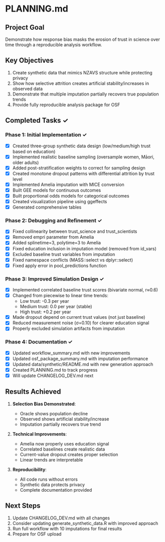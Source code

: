 # PLANNING.md

## Project Goal
Demonstrate how response bias masks the erosion of trust in science over time through a reproducible analysis workflow.

## Key Objectives
1. Create synthetic data that mimics NZAVS structure while protecting privacy
2. Show how selective attrition creates artificial stability/increases in observed data
3. Demonstrate that multiple imputation partially recovers true population trends
4. Provide fully reproducible analysis package for OSF

## Completed Tasks ✓

### Phase 1: Initial Implementation ✓
- [x] Created three-group synthetic data design (low/medium/high trust based on education)
- [x] Implemented realistic baseline sampling (oversample women, Māori, older adults)
- [x] Added post-stratification weights to correct for sampling design
- [x] Created monotone dropout patterns with differential attrition by trust level
- [x] Implemented Amelia imputation with MICE conversion
- [x] Built GEE models for continuous outcomes
- [x] Built proportional odds models for categorical outcomes
- [x] Created visualization pipeline using ggeffects
- [x] Generated comprehensive tables

### Phase 2: Debugging and Refinement ✓
- [x] Fixed collinearity between trust_science and trust_scientists
- [x] Removed empri parameter from Amelia
- [x] Added splinetime=3, polytime=3 to Amelia
- [x] Fixed education inclusion in imputation model (removed from id_vars)
- [x] Excluded baseline trust variables from imputation
- [x] Fixed namespace conflicts (MASS::select vs dplyr::select)
- [x] Fixed apply error in pool_predictions function

### Phase 3: Improved Simulation Design ✓
- [x] Implemented correlated baseline trust scores (bivariate normal, r≈0.6)
- [x] Changed from piecewise to linear time trends:
  - Low trust: -0.3 per year
  - Medium trust: 0.0 per year (stable)
  - High trust: +0.2 per year
- [x] Made dropout depend on current trust values (not just baseline)
- [x] Reduced measurement noise (σ=0.10) for clearer education signal
- [x] Properly excluded simulation artifacts from imputation

### Phase 4: Documentation ✓
- [x] Updated workflow_summary.md with new improvements
- [x] Updated osf_package_summary.md with imputation performance
- [x] Updated data/synthetic/README.md with new generation approach
- [x] Created PLANNING.md to track progress
- [x] Will update CHANGELOG_DEV.md next

## Results Achieved
1. **Selection Bias Demonstrated**: 
   - Oracle shows population decline
   - Observed shows artificial stability/increase
   - Imputation partially recovers true trend

2. **Technical Improvements**:
   - Amelia now properly uses education signal
   - Correlated baselines create realistic data
   - Current-value dropout creates proper selection
   - Linear trends are interpretable

3. **Reproducibility**:
   - All code runs without errors
   - Synthetic data protects privacy
   - Complete documentation provided

## Next Steps
1. Update CHANGELOG_DEV.md with all changes
2. Consider updating generate_synthetic_data.R with improved approach
3. Run full workflow with 10 imputations for final results
4. Prepare for OSF upload